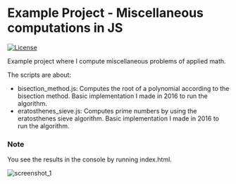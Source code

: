 # Example Project - Miscellaneous computations in JS
[![License](https://img.shields.io/github/license/TobiasBriones/example.math.computation.js.misc_computations_in_js)](https://github.com/TobiasBriones/example.math.computation.js.misc_computations_in_js/blob/master/LICENSE)

Example project where I compute miscellaneous problems of applied math.

The scripts are about:
* bisection_method.js: Computes the root of a polynomial according to the bisection method. Basic implementation I made in 2016 to run the algorithm.
* eratosthenes_sieve.js: Computes prime numbers by using the eratosthenes sieve algorithm. Basic implementation I made in 2016 to run the algorithm.

### Note
You see the results in the console by running index.html.

![screenshot_1](https://github.com/TobiasBriones/example.math.computation.js.misc_computations_in_js/blob/master/_repo/assets/screenshot_1.png)
